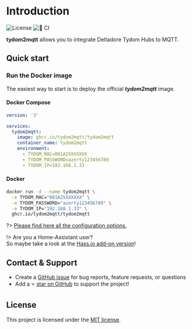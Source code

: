 # Introduction

![License](https://img.shields.io/github/license/tydom2mqtt/tydom2mqtt)
![🤖 CI](https://github.com/tydom2mqtt/tydom2mqtt/actions/workflows/ci.yaml/badge.svg)

**tydom2mqtt** allows you to integrate Deltadore Tydom Hubs to MQTT.

## Quick start

### Run the Docker image
The easiest way to start is to deploy the official _**tydom2mqtt**_ image.

<!-- tabs:start -->
#### **Docker Compose**
```yaml
version: '3'

services:
  tydom2mqtt:
    image: ghcr.io/tydom2mqtt/tydom2mqtt
    container_name: tydom2mqtt
    environment:
      - TYDOM_MAC=001A25XXXXXX
      - TYDOM_PASSWORD=azerty123456789
      - TYDOM_IP=192.168.1.33
```
#### **Docker**
```bash
docker run -d --name tydom2mqtt \
  -e TYDOM_MAC="001A25XXXXXX" \
  -e TYDOM_PASSWORD="azerty123456789" \
  -e TYDOM_IP="192.168.1.33" \  
  ghcr.io/tydom2mqtt/tydom2mqtt
```
<!-- tabs:end -->

?> [Please find here all the configuration options.](/configuration/)

!> Are you a Home-Assistant user? \
So maybe take a look at the [Hass.io add-on version](/hass/)!
## Contact & Support

- Create a [GitHub issue](https://github.com/tydom2mqtt/tydom2mqtt/issues) for bug reports, feature requests, or questions
- Add a ⭐️ [star on GitHub](https://github.com/tydom2mqtt/tydom2mqtt) to support the project!

## License

This project is licensed under the [MIT license](https://github.com/tydom2mqtt/tydom2mqtt/blob/master/LICENSE).

<!-- GitHub Buttons -->
<script async defer src="https://buttons.github.io/buttons.js"></script>
